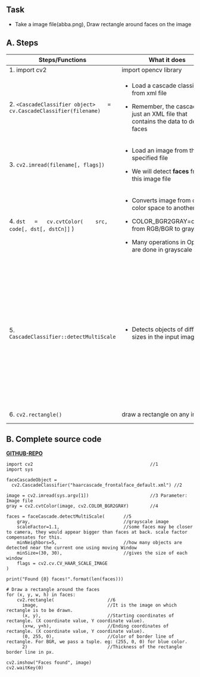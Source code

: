 ## Task
- Take a image file(abba.png), Draw rectangle around faces on the image

## A. Steps

| Steps/Functions | What it does | Returns |
| --- | --- | --- |
| 1. import cv2 | import opencv library | |
| 2. `<CascadeClassifier object>	=	cv.CascadeClassifier(filename)` | <ul><li>Load a cascade classifier from xml file</li></ul> <ul><li>Remember, the cascade is just an XML file that contains the data to detect faces</li></ul> | Classifier object |
| 3. `cv2.imread(filename[, flags])` | <ul><li>Load an image from the specified file</li></ul> <ul><li>We will detect **faces** from this image file</li></ul> | Image that is loaded from specified file |
| 4. `dst	=	cv.cvtColor(	src, code[, dst[, dstCn]]`	)| <ul><li>Converts image from one color space to another</li></ul> <ul><li>COLOR_BGR2GRAY=convert from RGB/BGR to grayscale</li></ul> <ul><li>Many operations in OpenCV are done in grayscale</li></ul>| |
| 5. `CascadeClassifier::detectMultiScale` | <ul><li>Detects objects of different sizes in the input image.</li></ul> | <ul><li>List of rectangles, in which it believes it found a face</li></ul> <ul><li>This function returns 4 values: `x`, `y` location of the rectangle, rectangle’s width and height `w , h`|
| 6. `cv2.rectangle()` | draw a rectangle on any image |  returns an image |
  
## B. Complete source code
**[GITHUB-REPO](https://github.com/shantnu/FaceDetect/)**
```
import cv2                                            //1
import sys

faceCascadeObject = 
  cv2.CascadeClassifier("haarcascade_frontalface_default.xml") //2

image = cv2.imread(sys.argv[1])                       //3 Parameter: Image file
gray = cv2.cvtColor(image, cv2.COLOR_BGR2GRAY)        //4

faces = faceCascade.detectMultiScale(       //5
    gray,                                   //grayscale image
    scaleFactor=1.1,                        //some faces may be closer to camera, they would appear bigger than faces at back. scale factor compensates for this.
    minNeighbors=5,                         //how many objects are detected near the current one using moving Window
    minSize=(30, 30),                       //gives the size of each window
    flags = cv2.cv.CV_HAAR_SCALE_IMAGE
)

print("Found {0} faces!".format(len(faces)))

# Draw a rectangle around the faces
for (x, y, w, h) in faces:
    cv2.rectangle(                    //6
      image,                          //It is the image on which rectangle is to be drawn.
      (x, y),                         //Starting coordinates of rectangle. (X coordinate value, Y coordinate value).
      (x+w, y+h),                     //Ending coordinates of rectangle. (X coordinate value, Y coordinate value).
      (0, 255, 0),                    //Color of border line of rectangle. For BGR, we pass a tuple. eg: (255, 0, 0) for blue color.
      2)                              //Thickness of the rectangle border line in px.

cv2.imshow("Faces found", image)
cv2.waitKey(0)
```

